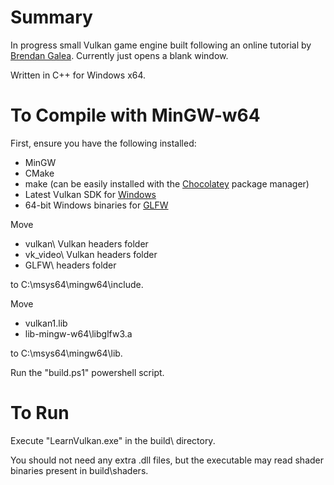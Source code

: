 # Summary
In progress small Vulkan game engine built following an online tutorial by [Brendan Galea](https://www.youtube.com/watch?v=lr93-_cC8v4).
Currently just opens a blank window.

Written in C++ for Windows x64.

# To Compile with MinGW-w64
First, ensure you have the following installed:
- MinGW
- CMake
- make (can be easily installed with the [Chocolatey](https://chocolatey.org/install) package manager)
- Latest Vulkan SDK for [Windows](https://vulkan.lunarg.com/sdk/home#windows)
- 64-bit Windows binaries for [GLFW](https://www.glfw.org/download.html)


Move
- vulkan\ Vulkan headers folder
- vk_video\ Vulkan headers folder
- GLFW\ headers folder

to C:\msys64\mingw64\include.

Move
- vulkan1.lib
- lib-mingw-w64\libglfw3.a

to C:\msys64\mingw64\lib.

Run the "build.ps1" powershell script.

# To Run
Execute "LearnVulkan.exe" in the build\ directory.

You should not need any extra .dll files, but the executable
may read shader binaries present in build\shaders.
